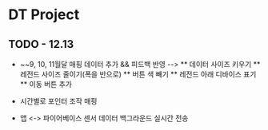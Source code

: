 # DT Project

## TODO - 12.13

* ~~9, 10, 11월달 매핑 데이터 추가 
  && 피드백 반영
-->
** 데이터 사이즈 키우기 
** 레전드 사이즈 줄이기(폭을 반으로)
** 버튼 색 빼기
** 레전드 아래 디바이스 표기
** 이동 버튼 추가

* 시간별로 포인터 조작 매핑
*  앱 <-> 파이어베이스 센서 데이터 백그라운드 실시간 전송


